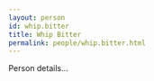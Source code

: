 ```yaml
---
layout: person
id: whip.bitter
title: Whip Bitter
permalink: people/whip.bitter.html
---
```


Person details...